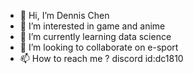 - 👋 Hi, I’m Dennis Chen
- 👀 I’m interested in game and anime
- 🌱 I’m currently learning data science
- 💞️ I’m looking to collaborate on e-sport
- 📫 How to reach me ? discord id:dc1810

<!---
dennis20413/dennis20413 is a ✨ special ✨ repository because its `README.md` (this file) appears on your GitHub profile.
You can click the Preview link to take a look at your changes.
--->
